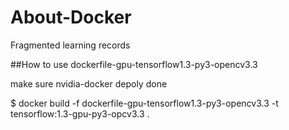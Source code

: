 # About-Docker
Fragmented learning records

##How to use dockerfile-gpu-tensorflow1.3-py3-opencv3.3

make sure nvidia-docker depoly done

$ docker build -f dockerfile-gpu-tensorflow1.3-py3-opencv3.3 -t tensorflow:1.3-gpu-py3-opcv3.3 .
